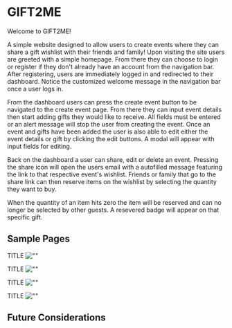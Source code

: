 # GIFT2ME

Welcome to GIFT2ME! 

A simple website designed to allow users to create events where they can share a gift wishlist with their friends and family!
Upon visiting the site users are greeted with a simple homepage. From there they can choose to login or register if they don't already have an account from the navigation bar.
After registering, users are immediately logged in and redirected to their dashboard. Notice the customized welcome message in the navigation bar once a user logs in.

From the dashboard users can press the create event button to be navigated to the create event page. From there they can input event details then start adding gifts they would like to receive.
All fields must be entered or an alert message will stop the user from creating the event.
Once an event and gifts have been added the user is also able to edit either the event details or gift by clicking the edit buttons.
A modal will appear with input fields for editing.

Back on the dashboard a user can share, edit or delete an event. Pressing the share icon will open the users email with a autofilled message featuring the link to that respective event's wishlist.
Friends or family that go to the share link can then reserve items on the wishlist by selecting the quantity they want to buy.

When the quantity of an item hits zero the item will be reserved and can no longer be selected by other guests.
A resevered badge will appear on that specific gift.

## Sample Pages
TITLE
![""](url)

TITLE
![""](url)

TITLE
![""](url)

TITLE
![""](url)

## Future Considerations

    
